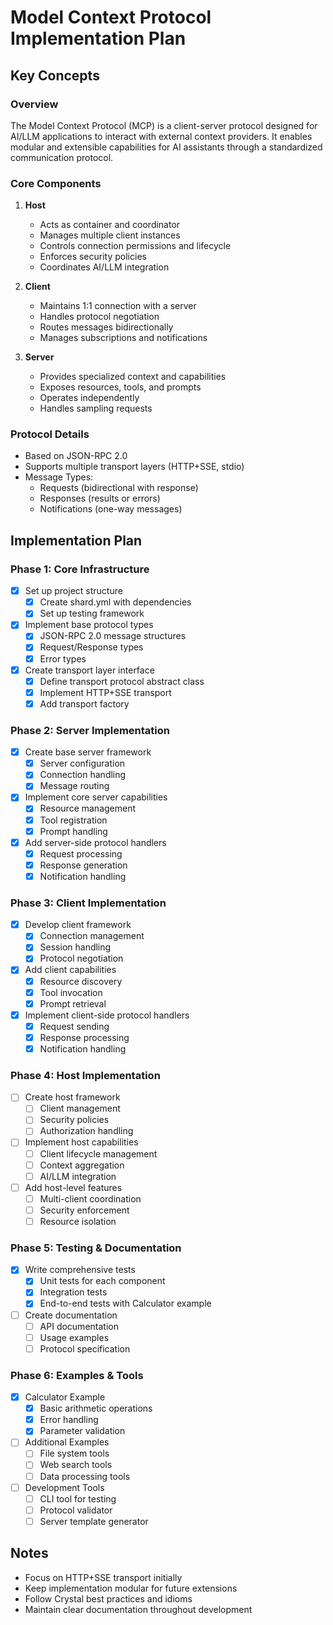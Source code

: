 # Model Context Protocol Implementation Plan

## Key Concepts

### Overview
The Model Context Protocol (MCP) is a client-server protocol designed for AI/LLM applications to interact with external context providers. It enables modular and extensible capabilities for AI assistants through a standardized communication protocol.

### Core Components

1. **Host**
   - Acts as container and coordinator
   - Manages multiple client instances
   - Controls connection permissions and lifecycle
   - Enforces security policies
   - Coordinates AI/LLM integration

2. **Client**
   - Maintains 1:1 connection with a server
   - Handles protocol negotiation
   - Routes messages bidirectionally
   - Manages subscriptions and notifications

3. **Server**
   - Provides specialized context and capabilities
   - Exposes resources, tools, and prompts
   - Operates independently
   - Handles sampling requests

### Protocol Details
- Based on JSON-RPC 2.0
- Supports multiple transport layers (HTTP+SSE, stdio)
- Message Types:
  - Requests (bidirectional with response)
  - Responses (results or errors)
  - Notifications (one-way messages)

## Implementation Plan

### Phase 1: Core Infrastructure 
- [X] Set up project structure
  - [X] Create shard.yml with dependencies
  - [X] Set up testing framework
- [X] Implement base protocol types
  - [X] JSON-RPC 2.0 message structures
  - [X] Request/Response types
  - [X] Error types
- [X] Create transport layer interface
  - [X] Define transport protocol abstract class
  - [X] Implement HTTP+SSE transport
  - [X] Add transport factory

### Phase 2: Server Implementation 
- [X] Create base server framework
  - [X] Server configuration
  - [X] Connection handling
  - [X] Message routing
- [X] Implement core server capabilities
  - [X] Resource management
  - [X] Tool registration
  - [X] Prompt handling
- [X] Add server-side protocol handlers
  - [X] Request processing
  - [X] Response generation
  - [X] Notification handling

### Phase 3: Client Implementation 
- [X] Develop client framework
  - [X] Connection management
  - [X] Session handling
  - [X] Protocol negotiation
- [X] Add client capabilities
  - [X] Resource discovery
  - [X] Tool invocation
  - [X] Prompt retrieval
- [X] Implement client-side protocol handlers
  - [X] Request sending
  - [X] Response processing
  - [X] Notification handling

### Phase 4: Host Implementation
- [ ] Create host framework
  - [ ] Client management
  - [ ] Security policies
  - [ ] Authorization handling
- [ ] Implement host capabilities
  - [ ] Client lifecycle management
  - [ ] Context aggregation
  - [ ] AI/LLM integration
- [ ] Add host-level features
  - [ ] Multi-client coordination
  - [ ] Security enforcement
  - [ ] Resource isolation

### Phase 5: Testing & Documentation
- [X] Write comprehensive tests
  - [X] Unit tests for each component
  - [X] Integration tests
  - [X] End-to-end tests with Calculator example
- [ ] Create documentation
  - [ ] API documentation
  - [ ] Usage examples
  - [ ] Protocol specification

### Phase 6: Examples & Tools
- [X] Calculator Example
  - [X] Basic arithmetic operations
  - [X] Error handling
  - [X] Parameter validation
- [ ] Additional Examples
  - [ ] File system tools
  - [ ] Web search tools
  - [ ] Data processing tools
- [ ] Development Tools
  - [ ] CLI tool for testing
  - [ ] Protocol validator
  - [ ] Server template generator

## Notes
- Focus on HTTP+SSE transport initially
- Keep implementation modular for future extensions
- Follow Crystal best practices and idioms
- Maintain clear documentation throughout development
